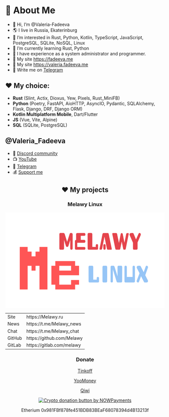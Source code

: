 # 🌸 About Me
- 👋 Hi, I’m @Valeria-Fadeeva
- 🌎 I live in Russia, Ekaterinburg
- 👀 I’m interested in Rust, Python, Kotlin, TypeScript, JavaScript, PostgreSQL, SQLite, NoSQL, Linux
- 🌱 I’m currently learning Rust, Python
- 👩 I have experience as a system administrator and programmer.
- 🔖 My site https://fadeeva.me 
- 🔖 My site https://valeria.fadeeva.me 
- 💬 Write me on [Telegram](https://t.me/Melawy_tyan)

## ❤️ My choice: 
- **Rust** (Slint, Actix, Dioxus, Yew, Pixels, Rust_MiniFB)
- **Python** (Poetry, FastAPI, AioHTTP, AsyncIO, Pydantic, SQLAlchemy, Flask, Django, DRF, Django ORM)
- **Kotlin Multiplatform Mobile**, Dart/Flutter
- **JS** (Vue, Vite, Alpine)
- **SQL** (SQLite, PostgreSQL)

## @Valeria_Fadeeva
- 🌟 [Discord community](https://discord.gg/725zXx7RhJ)
- 📺 [YouTube](https://www.youtube.com/@Valeria_Fadeeva)
- 💬 [Telegram](https://t.me/Melawy_tyan)
- 💰 [Support me](https://www.tinkoff.ru/rm/fadeeva.valeriya96/9bLRi79066)

<!---
Valeria-Fadeeva/Valeria-Fadeeva is a ✨ special ✨ repository because its `README.md` (this file) appears on your GitHub profile.
You can click the Preview link to take a look at your changes.
--->

<h2 align="center">❤️ My projects</h2>

<h3 align="center">Melawy Linux</h3>

<p align="center">
  <a href="https://melawy.ru" target="_blank"><img src="https://raw.githubusercontent.com/Melawy/.github/main/profile/Melawy_Linux_640x320.svg" height="300"></a>
</p>

<table align="center">
<tr>
 <td>
  Site
 </td>
 <td>
  https://Melawy.ru
 </td>
</tr>

<tr>
 <td>
  News
 </td>
 <td>
  https://t.me/Melawy_news
 </td>
</tr>

<tr>
 <td>
  Chat
 </td>
 <td>
  https://t.me/Melawy_chat
 </td>
</tr>

<tr>
 <td>
  GitHub
 </td>
 <td>
  https://github.com/Melawy
 </td>
</tr>

<tr>
 <td>
  GitLab
 </td>
 <td>
  https://gitlab.com/melawy
 </td>
</tr>
</table>

<h3 align="center">Donate</h3>
<p align="center">
  <a href="https://www.tinkoff.ru/rm/fadeeva.valeriya96/9bLRi79066" target="_blank">Tinkoff</a>
</p>

<p align="center">
  <a href="https://yoomoney.ru/to/4100115921160758" target="_blank">YooMoney</a>
</p>

<p align="center">
  <a href="https://qiwi.com/n/VALERIAFADEEVA" target="_blank">Qiwi</a>
</p>

<p align="center">
  <a href="https://nowpayments.io/donation?api_key=8Q6DDWH-YYQ4SRQ-JNSMG5B-E7FPYK9&source=lk_donation&medium=referral" target="_blank">
   <img src="https://nowpayments.io/images/embeds/donation-button-black.svg" alt="Crypto donation button by NOWPayments">
  </a>
</p>

<p align="center">
  Etherium 0x981FBf878fe451BDB83BEaF68078394d4B13213f
</p>
